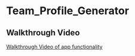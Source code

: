 # Team_Profile_Generator

## Walkthrough Video 
[Walkthrough Video of app functionality](https://drive.google.com/file/d/1WefRlkfVM2wtW-CKGlI9hhdorkBgOST9/view?usp=sharing)